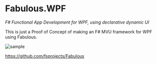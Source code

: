 Fabulous.WPF
=======

*F# Functional App Development for WPF, using declarative dynamic UI*

This is just a Proof of Concept of making an F# MVU framework for WPF using Fabulous.

![sample](https://user-images.githubusercontent.com/6429007/67047753-3a954d00-f133-11e9-88ca-10c2d7a370f1.gif)

https://github.com/fsprojects/Fabulous
